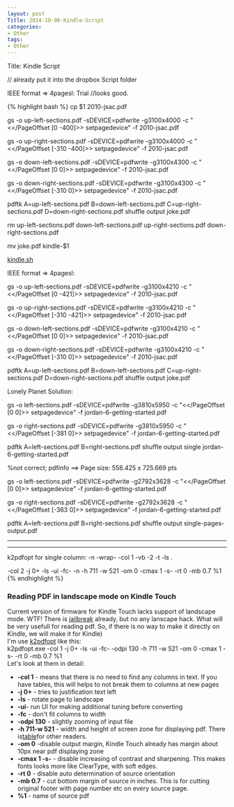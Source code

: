 ```yaml
---
layout: post
Title: 2014-10-06-Kindle-Script
categories:
- Other
tags:
- Other
---
```

Title: Kindle Script

// already put it into the dropbox Script folder

IEEE format =&gt; 4pagesl: Trial //looks good.

{% highlight bash %}
cp $1 2010-jsac.pdf

gs -o up-left-sections.pdf -sDEVICE=pdfwrite -g3100x4000 -c &quot;&lt;&lt;/PageOffset [0 -400]&gt;&gt; setpagedevice&quot; -f 2010-jsac.pdf 

gs -o up-right-sections.pdf -sDEVICE=pdfwrite -g3100x4000 -c &quot;&lt;&lt;/PageOffset [-310 -400]&gt;&gt; setpagedevice&quot; -f 2010-jsac.pdf 

gs -o down-left-sections.pdf -sDEVICE=pdfwrite -g3100x4300 -c &quot;&lt;&lt;/PageOffset [0 0]&gt;&gt; setpagedevice&quot; -f 2010-jsac.pdf 

gs -o down-right-sections.pdf -sDEVICE=pdfwrite -g3100x4300 -c &quot;&lt;&lt;/PageOffset [-310 0]&gt;&gt; setpagedevice&quot; -f 2010-jsac.pdf 

pdftk A=up-left-sections.pdf B=down-left-sections.pdf C=up-right-sections.pdf D=down-right-sections.pdf shuffle output joke.pdf

rm up-left-sections.pdf down-left-sections.pdf up-right-sections.pdf down-right-sections.pdf

mv joke.pdf kindle-$1

[kindle.sh][0]

IEEE format =&gt; 4pagesl:

gs -o up-left-sections.pdf -sDEVICE=pdfwrite -g3100x4210 -c &quot;&lt;&lt;/PageOffset [0 -421]&gt;&gt; setpagedevice&quot; -f 2010-jsac.pdf 

gs -o up-right-sections.pdf -sDEVICE=pdfwrite -g3100x4210 -c &quot;&lt;&lt;/PageOffset [-310 -421]&gt;&gt; setpagedevice&quot; -f 2010-jsac.pdf 

gs -o down-left-sections.pdf -sDEVICE=pdfwrite -g3100x4210 -c &quot;&lt;&lt;/PageOffset [0 0]&gt;&gt; setpagedevice&quot; -f 2010-jsac.pdf 

gs -o down-right-sections.pdf -sDEVICE=pdfwrite -g3100x4210 -c &quot;&lt;&lt;/PageOffset [-310 0]&gt;&gt; setpagedevice&quot; -f 2010-jsac.pdf 

pdftk A=up-left-sections.pdf B=down-left-sections.pdf C=up-right-sections.pdf D=down-right-sections.pdf shuffle output joke.pdf

Lonely Planet Solution:

gs -o left-sections.pdf -sDEVICE=pdfwrite -g3810x5950 -c &quot;&lt;&lt;/PageOffset [0 0]&gt;&gt; setpagedevice&quot; -f jordan-6-getting-started.pdf 

gs -o right-sections.pdf -sDEVICE=pdfwrite -g3810x5950 -c &quot;&lt;&lt;/PageOffset [-381 0]&gt;&gt; setpagedevice&quot; -f jordan-6-getting-started.pdf 

pdftk A=left-sections.pdf B=right-sections.pdf shuffle output single jordan-6-getting-started.pdf 

%not correct; pdfinfo ==&gt; Page size: 558.425 x 725.669 pts

gs -o left-sections.pdf -sDEVICE=pdfwrite -g2792x3628 -c &quot;&lt;&lt;/PageOffset [0 0]&gt;&gt; setpagedevice&quot; -f jordan-6-getting-started.pdf 

gs -o right-sections.pdf -sDEVICE=pdfwrite -g2792x3628 -c &quot;&lt;&lt;/PageOffset [-363 0]&gt;&gt; setpagedevice&quot; -f jordan-6-getting-started.pdf 

pdftk A=left-sections.pdf B=right-sections.pdf shuffle output single-pages-output.pdf

****

****

k2pdfopt for single column: -n -wrap- -col 1 -vb -2 -t -ls .

-col 2 -j 0+ -ls -ui -fc- -n -h 711 -w 521 -om 0 -cmax 1 -s- -rt 0 -mb 0.7 %1
{% endhighlight %}

### Reading PDF in landscape mode on Kindle Touch

Current version of firmware for Kindle Touch lacks support of landscape mode. WTF! There is [jailbreak][1] already, but no any lanscape hack. What will be very usefull for reading pdf. So, if there is no way to make it directly on Kindle, we will make it for Kindle)  
I'm use [k2pdfopt][2] like this:  
k2pdfopt.exe -col 1 -j 0+ -ls -ui -fc- -odpi 130 -h 711 -w 521 -om 0 -cmax 1 -s- -rt 0 -mb 0.7 %1  
Let's look at them in detail:  
* **-col 1** - means that there is no need to find any columns in text. If you have tables, this will helps to not break them to columns at new pages
* **-j 0+** - tries to justification text left
* **-ls** - rotate page to landscape
* **-ui**- run UI for making additional tuning before converting
* **-fc** - don't fit columns to width
* **-odpi 130** - slightly zooming of input file
* **-h 711-w 521** - width and height of screen zone for displaying pdf. There is[table][3]for other readers.
* **-om 0** -disable output margin, Kindle Touch already has margin about 10px near pdf displaying zone
* **-cmax 1 -s-** - disable increasing of contrast and sharpening. This makes fonts looks more like ClearType, with soft edges.
* **-rt 0** - disable auto determination of source orientation
* **-mb 0.7** - cut bottom margin of source in inches. This is for cutting original footer with page number etc on every source page.
* **%1** - name of source pdf



[0]: resources/7fd72e1973b7e573b43a2e88252480d6/kindle.sh
[1]: http://www.mobileread.com/forums/showthread.php?t=160454
[2]: http://www.willus.com/k2pdfopt/
[3]: https://docs.google.com/spreadsheet/ccc?key=0Amk6MWy_gPlzdHU4NmlVVDhOZnZ2WVlJNlRHWkcyenc&amp;hl=en_US
